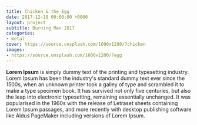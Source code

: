 ```yaml
---
title: Chicken & the Egg
date: 2017-12-18 00:00:00 +0000
layout: project
subtitle: Burning Man 2017
categories:
- metal
cover: https://source.unsplash.com/1600x1200/?chicken
images:
- https://source.unsplash.com/1600x1200/?egg
---
```

**Lorem Ipsum** is simply dummy text of the printing and typesetting industry. Lorem Ipsum has been the industry's standard dummy text ever since the 1500s, when an unknown printer took a galley of type and scrambled it to make a type specimen book. It has survived not only five centuries, but also the leap into electronic typesetting, remaining essentially unchanged. It was popularised in the 1960s with the release of Letraset sheets containing Lorem Ipsum passages, and more recently with desktop publishing software like Aldus PageMaker including versions of Lorem Ipsum.